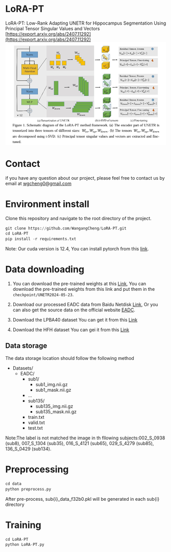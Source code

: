 # LoRA-PT
LoRA-PT: Low-Rank Adapting UNETR for Hippocampus Segmentation Using Principal Tensor Singular Values and Vectors
[https://export.arxiv.org/abs/2407.11292](https://export.arxiv.org/abs/2407.11292)
![LoRA-PT](images/LoRA-PT.png)

# Contact
if you have any question about our project, please feel free to contact us by email at wgcheng0@gmail.com

# Environment install
Clone this repository and navigate to the root directory of the project.
```python
git clone https://github.com/WangangCheng/LoRA-PT.git
cd LoRA-PT
pip install -r requirements.txt
```
Note: Our cuda version is 12.4, You can install pytorch from this [link](https://pytorch.org/).

# Data downloading
1. You can download the pre-trained weights at this [Link](https://drive.google.com/file/d/1Jtkw2epEYVknGOSGKG0xnQpg4sacEs8j/view?usp=sharing), You can download the pre-trained weights from this link and put them in the `checkpoint/UNETR2024-05-23`.

2. Download our processed EADC data from Baidu Netdisk [Link](https://pan.baidu.com/s/1IRGgkp4BCqcgnv6Ftg0ZNQ?pwd=1111), Or you can also get the source data on the official website [EADC](http://adni.loni.usc.edu/).

3. Download the LPBA40 dataset You can get it from this [Link](https://www.loni.usc.edu/research/atlas_downloads)

4. Download the HFH dataset You can gei it from this [Link](http://www.radiologyresearch.org/HippocampusSegmentationDatabase/)

## Data storage
The data storage location should follow the following method
- Datasets/
  - EADC/
    - sub1/
      - sub1_img.nii.gz
      - sub1_mask.nii.gz
    - ...
    - sub135/
        - sub135_img.nii.gz
        - sub135_mask.nii.gz 
    - train.txt
    - valid.txt
    - test.txt

Note:The label is not matched the image in th fllowing subjects:002_S_0938 (sub8), 007_S_1304 (sub35), 016_S_4121 (sub65), 029_S_4279 (sub85), 136_S_0429 (sub134).

# Preprocessing
```python
cd data
python preprocess.py
```
After pre-process, sub{i}_data_f32b0.pkl will be generated in each sub{i} directory

# Training
```python
cd LoRA-PT
python LoRA-PT.py
